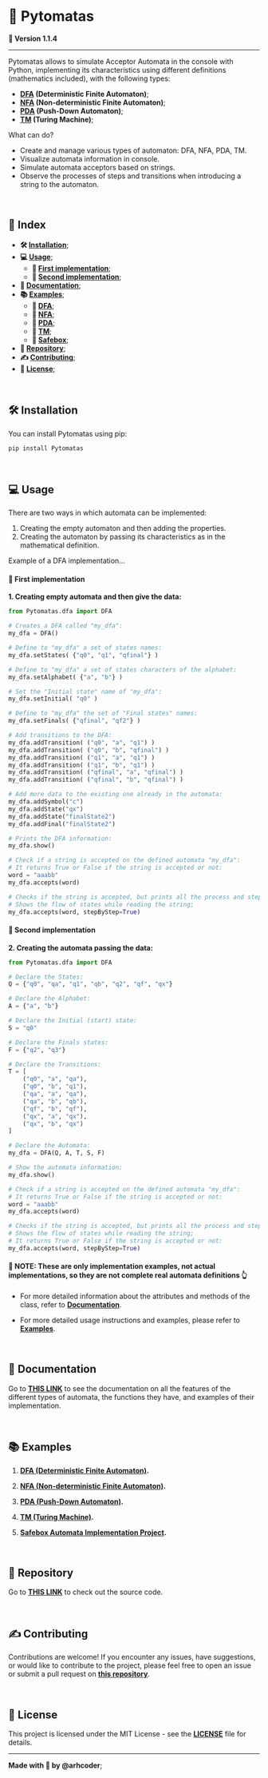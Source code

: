 # 🤖 Pytomatas

**📌 Version 1.1.4**

<hr>

Pytomatas allows to simulate Acceptor Automata in the console with Python, implementing its characteristics using different definitions (mathematics included), with the following types:

* **[DFA](https://github.com/arhcoder/Pytomatas/blob/master/docs/dfa.md  "DFA") (Deterministic Finite Automaton)**;
* **[NFA](https://github.com/arhcoder/Pytomatas/blob/master/docs/nfa.md "NFA") (Non-deterministic Finite Automaton)**;
* **[PDA](https://github.com/arhcoder/Pytomatas/blob/master/docs/pda.md "PDA") (Push-Down Automaton)**;
* **[TM](https://github.com/arhcoder/Pytomatas/blob/master/docs/tm.md "TM") (Turing Machine)**;

What can do?

- Create and manage various types of automaton: DFA, NFA, PDA, TM.
- Visualize automata information in console.
- Simulate automata acceptors based on strings.
- Observe the processes of steps and transitions when introducing a string to the automaton.

<br>

## 📍 Index

- **🛠 [Installation](#-installation)**;
- **💻 [Usage](#-usage)**;
  - **🧿 [First implementation](#-first-implementation)**;
  - **🧿 [Second implementation](#-second-implementation)**;
- **📓 [Documentation](#-documentation)**;
- **📚 [Examples](#-examples)**;
  - **🤖 [DFA](https://github.com/arhcoder/Pytomatas/blob/master/docs/dfa.md  "DFA")**;
  - **🤖 [NFA](https://github.com/arhcoder/Pytomatas/blob/master/docs/nfa.md "NFA")**;
  - **🤖 [PDA](https://github.com/arhcoder/Pytomatas/blob/master/docs/pda.md "PDA")**;
  - **🤖 [TM](https://github.com/arhcoder/Pytomatas/blob/master/docs/tm.md "TM")**;
  - **🔐 [Safebox](https://github.com/arhcoder/Pytomatas/blob/master/docs/xsafebox.md)**;
- **📁 [Repository](#-repository)**;
- **✍ [Contributing](#-contributing)**;
- **📜 [License](#-license)**;

<br>

## 🛠 Installation

You can install Pytomatas using pip:

```bash
pip install Pytomatas
```

<br>

## 💻 Usage

There are two ways in which automata can be implemented:
1. Creating the empty automaton and then adding the properties.
2. Creating the automaton by passing its characteristics as in the mathematical definition.

Example of a DFA implementation...

#### 🧿 First implementation

**1. Creating empty automata and then give the data:**

```python
from Pytomatas.dfa import DFA

# Creates a DFA called "my_dfa":
my_dfa = DFA()

# Define to "my_dfa" a set of states names:
my_dfa.setStates( {"q0", "q1", "qfinal"} )

# Define to "my_dfa" a set of states characters of the alphabet:
my_dfa.setAlphabet( {"a", "b"} )

# Set the "Initial state" name of "my_dfa":
my_dfa.setInitial( "q0" )

# Define to "my_dfa" the set of "Final states" names:
my_dfa.setFinals( {"qfinal", "qf2"} )

# Add transitions to the DFA:
my_dfa.addTransition( ("q0", "a", "q1") )
my_dfa.addTransition( ("q0", "b", "qfinal") )
my_dfa.addTransition( ("q1", "a", "q1") )
my_dfa.addTransition( ("q1", "b", "q1") )
my_dfa.addTransition( ("qfinal", "a", "qfinal") )
my_dfa.addTransition( ("qfinal", "b", "qfinal") )

# Add more data to the existing one already in the automata:
my_dfa.addSymbol("c")
my_dfa.addState("qx")
my_dfa.addState("finalState2")
my_dfa.addFinal("finalState2")

# Prints the DFA information:
my_dfa.show()

# Check if a string is accepted on the defined automata "my_dfa":
# It returns True or False if the string is accepted or not:
word = "aaabb"
my_dfa.accepts(word)

# Checks if the string is accepted, but prints all the process and steps on transitions;
# Shows the flow of states while reading the string;
my_dfa.accepts(word, stepByStep=True)
```

#### 🧿 Second implementation

**2. Creating the automata passing the data:**

```python
from Pytomatas.dfa import DFA

# Declare the States:
Q = {"q0", "qa", "q1", "qb", "q2", "qf", "qx"}

# Declare the Alphabet:
A = {"a", "b"}

# Declare the Initial (start) state:
S = "q0"

# Declare the Finals states:
F = {"q2", "q3"}

# Declare the Transitions:
T = [
	("q0", "a", "qa"),
	("q0", "b", "q1"),
	("qa", "a", "qa"),
	("qa", "b", "qb"),
	("qf", "b", "qf"),
	("qx", "a", "qx"),
	("qx", "b", "qx")
]

# Declare the Automata:
my_dfa = DFA(Q, A, T, S, F)

# Show the automata information:
my_dfa.show()

# Check if a string is accepted on the defined automata "my_dfa":
# It returns True or False if the string is accepted or not:
word = "aaabb"
my_dfa.accepts(word)

# Checks if the string is accepted, but prints all the process and steps on transitions;
# Shows the flow of states while reading the string;
# It returns True or False if the string is accepted or not:
my_dfa.accepts(word, stepByStep=True)
```

#### 🛑 NOTE: These are only implementation examples, not actual implementations, so they are not complete real automata definitions 👆

* For more detailed information about the attributes and methods of the class, refer to **[Documentation](#-Documentation  "Documentation")**.

* For more detailed usage instructions and examples, please refer to **[Examples](#-Examples  "Examples")**.

<br>

## 📓 Documentation

Go to **[THIS LINK](http://github.com/arhcoder/Pytomatas/blob/master/docs/automatas.md "THIS LINK")** to see the documentation on all the features of the different types of automata, the functions they have, and examples of their implementation.

<br>

## 📚 Examples

1. **[DFA (Deterministic Finite Automaton)](https://github.com/arhcoder/Pytomatas/blob/master/docs/dfa.md  "DFA").**

2. **[NFA (Non-deterministic Finite Automaton)](https://github.com/arhcoder/Pytomatas/blob/master/docs/nfa.md "NFA").**

3. **[PDA (Push-Down Automaton)](https://github.com/arhcoder/Pytomatas/blob/master/docs/pda.md "PDA").**

4. **[TM (Turing Machine)](https://github.com/arhcoder/Pytomatas/blob/master/docs/tm.md "TM").**

5. **[Safebox Automata Implementation Project](https://github.com/arhcoder/Pytomatas/blob/master/docs/xsafebox.md).**

<br>

## 📁 Repository

Go to **[THIS LINK](https://github.com/arhcoder/Pytomatas)** to check out the source code.

<br>

## ✍ Contributing

Contributions are welcome! If you encounter any issues, have suggestions, or would like to contribute to the project, please feel free to open an issue or submit a pull request on **[this repository](https://github.com/arhcoder/Pytomatas)**.

<br>

## 📜 License

This project is licensed under the MIT License - see the **[LICENSE](https://github.com/arhcoder/Pytomatas/blob/master/LICENSE)** file for details.

<hr>

**Made with 💜 by @arhcoder**;

<br>